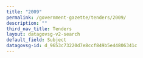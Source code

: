```yaml
---
title: "2009"
permalink: /government-gazette/tenders/2009/
description: ""
third_nav_title: Tenders
layout: datagovsg-v2-search
default_field: Subject
datagovsg-id: d_9653c73220d7e8ccf849b5e44806341c
---
```

